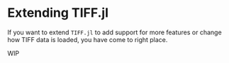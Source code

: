 # Extending TIFF.jl

If you want to extend `TIFF.jl` to add support for more features or change how
TIFF data is loaded, you have come to right place.

WIP